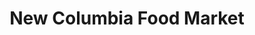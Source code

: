 ---
title: "New Columbia Food Market"
url: /port-coquitlam/new-columbia-food-market/
shop: Lebensmittel
---